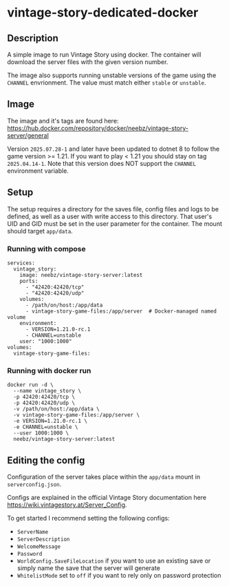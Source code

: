 # vintage-story-dedicated-docker

## Description
A simple image to run Vintage Story using docker. The container will download the server files with the given version number.

The image also supports running unstable versions of the game using the `CHANNEL` envrionment. The value must match either `stable` or `unstable`.

## Image
The image and it's tags are found here: https://hub.docker.com/repository/docker/neebz/vintage-story-server/general

Version `2025.07.28-1` and later have been updated to dotnet 8 to follow the game version >= 1.21.
If you want to play < 1.21 you should stay on tag `2025.04.14-1`. Note that this version does NOT support the `CHANNEL` environment variable.

## Setup
The setup requires a directory for the saves file, config files and logs to be defined, as well as a user with write access to this directory. That user's UID and GID must be set in the user parameter for the container. The mount should target `app/data`.

### Running with compose
```
services:
  vintage_story:
    image: neebz/vintage-story-server:latest
    ports:
      - "42420:42420/tcp"
      - "42420:42420/udp"
    volumes:
      - /path/on/host:/app/data
      - vintage-story-game-files:/app/server  # Docker-managed named volume
    environment:
      - VERSION=1.21.0-rc.1
      - CHANNEL=unstable
    user: "1000:1000"
volumes:
  vintage-story-game-files:
```

### Running with docker run
```
docker run -d \
  --name vintage_story \
  -p 42420:42420/tcp \
  -p 42420:42420/udp \
  -v /path/on/host:/app/data \
  -v vintage-story-game-files:/app/server \
  -e VERSION=1.21.0-rc.1 \
  -e CHANNEL=unstable \
  --user 1000:1000 \
  neebz/vintage-story-server:latest
```

## Editing the config
Configuration of the server takes place within the `app/data` mount in `serverconfig.json`.

Configs are explained in the official Vintage Story documentation here https://wiki.vintagestory.at/Server_Config.

To get started I recommend setting the following configs:
* `ServerName`
* `ServerDescription`
* `WelcomeMessage`
* `Password`
* `WorldConfig.SaveFileLocation` if you want to use an existing save or simply name the save that the server will generate
* `WhitelistMode` set to `off` if you want to rely only on password protection
